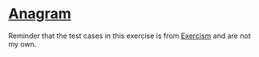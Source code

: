 # [Anagram](https://exercism.org/tracks/rust/exercises/anagram)

Reminder that the test cases in this exercise is from [Exercism](exercism.org) and are not my own.
